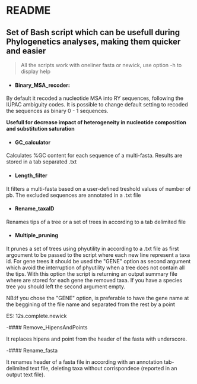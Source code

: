 README
================

## Set of Bash script which can be usefull during Phylogenetics analyses, making them quicker and easier

> All the scripts work with oneliner fasta or newick, use option -h to display
> help

  - #### Binary\_MSA\_recoder:

By default it recoded a nucleotide MSA into RY sequences, following the
IUPAC ambiguity codes. It is possible to change default setting to
recoded the sequences as binary 0 - 1 sequences.

**Usefull for decrease impact of heterogeneity in nucleotide composition
and substitution saturation**

  - #### GC\_calculator

Calculates %GC content for each sequence of a multi-fasta. Results are
stored in a tab separated .txt

  - #### Length\_filter

It filters a multi-fasta based on a user-defined treshold values of
number of pb. The excluded sequences are annotated in a .txt file

  - #### Rename\_taxaID
  
Renames tips of a tree or a set of trees in according to a tab delimited file

  - #### Multiple\_pruning
  
It prunes a set of trees using phyutility in according to a .txt file as first argoument to be passed to the script where each new line represent a taxa id. For gene trees it should be used the "GENE" option as second argument which avoid the interruption of phyutility when a tree does not contain all the tips. With this option the script is returning an output summary file where are stored for each gene the removed taxa. If you have a species tree you should left the second argument empty.

NB:If you chose the "GENE" option, is preferable to have the gene name at the beggining of the file name and separated from the rest by a point

  ES: 12s.complete.newick
  
  -#### Remove\_HipensAndPoints
  
It replaces hipens and point from the header of the fasta with underscore.
 
  -#### Rename\_fasta

It renames header of a fasta file in according with an annotation tab-delimited text file, deleting taxa without corrispondece (reported in an output text file).